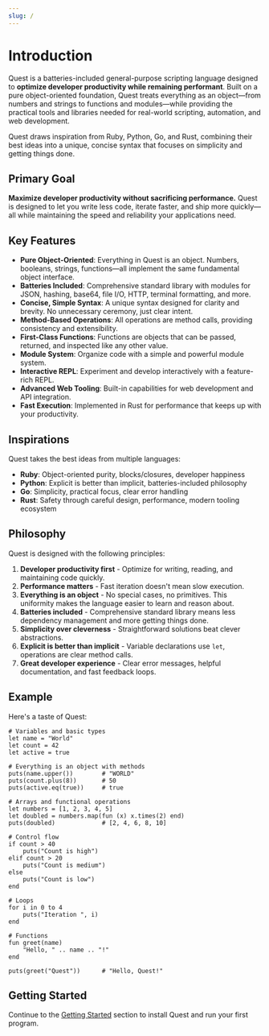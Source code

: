 ```yaml
---
slug: /
---
```


# Introduction

Quest is a batteries-included general-purpose scripting language designed to **optimize developer productivity while remaining performant**. Built on a pure object-oriented foundation, Quest treats everything as an object—from numbers and strings to functions and modules—while providing the practical tools and libraries needed for real-world scripting, automation, and web development.

Quest draws inspiration from Ruby, Python, Go, and Rust, combining their best ideas into a unique, concise syntax that focuses on simplicity and getting things done.

## Primary Goal

**Maximize developer productivity without sacrificing performance.** Quest is designed to let you write less code, iterate faster, and ship more quickly—all while maintaining the speed and reliability your applications need.

## Key Features

- **Pure Object-Oriented**: Everything in Quest is an object. Numbers, booleans, strings, functions—all implement the same fundamental object interface.
- **Batteries Included**: Comprehensive standard library with modules for JSON, hashing, base64, file I/O, HTTP, terminal formatting, and more.
- **Concise, Simple Syntax**: A unique syntax designed for clarity and brevity. No unnecessary ceremony, just clear intent.
- **Method-Based Operations**: All operations are method calls, providing consistency and extensibility.
- **First-Class Functions**: Functions are objects that can be passed, returned, and inspected like any other value.
- **Module System**: Organize code with a simple and powerful module system.
- **Interactive REPL**: Experiment and develop interactively with a feature-rich REPL.
- **Advanced Web Tooling**: Built-in capabilities for web development and API integration.
- **Fast Execution**: Implemented in Rust for performance that keeps up with your productivity.

## Inspirations

Quest takes the best ideas from multiple languages:

- **Ruby**: Object-oriented purity, blocks/closures, developer happiness
- **Python**: Explicit is better than implicit, batteries-included philosophy
- **Go**: Simplicity, practical focus, clear error handling
- **Rust**: Safety through careful design, performance, modern tooling ecosystem

## Philosophy

Quest is designed with the following principles:

1. **Developer productivity first** - Optimize for writing, reading, and maintaining code quickly.
2. **Performance matters** - Fast iteration doesn't mean slow execution.
3. **Everything is an object** - No special cases, no primitives. This uniformity makes the language easier to learn and reason about.
4. **Batteries included** - Comprehensive standard library means less dependency management and more getting things done.
5. **Simplicity over cleverness** - Straightforward solutions beat clever abstractions.
6. **Explicit is better than implicit** - Variable declarations use `let`, operations are clear method calls.
7. **Great developer experience** - Clear error messages, helpful documentation, and fast feedback loops.

## Example

Here's a taste of Quest:

```quest
# Variables and basic types
let name = "World"
let count = 42
let active = true

# Everything is an object with methods
puts(name.upper())        # "WORLD"
puts(count.plus(8))       # 50
puts(active.eq(true))     # true

# Arrays and functional operations
let numbers = [1, 2, 3, 4, 5]
let doubled = numbers.map(fun (x) x.times(2) end)
puts(doubled)             # [2, 4, 6, 8, 10]

# Control flow
if count > 40
    puts("Count is high")
elif count > 20
    puts("Count is medium")
else
    puts("Count is low")
end

# Loops
for i in 0 to 4
    puts("Iteration ", i)
end

# Functions
fun greet(name)
    "Hello, " .. name .. "!"
end

puts(greet("Quest"))      # "Hello, Quest!"
```

## Getting Started

Continue to the [Getting Started](./getting-started.md) section to install Quest and run your first program.
